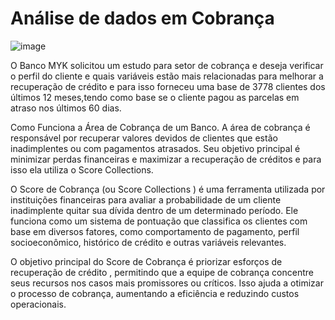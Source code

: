 # Análise de dados em Cobrança



![image](https://github.com/user-attachments/assets/47e01334-a1d2-4f62-b99f-b0ef0675c3bf)



O Banco MYK solicitou um estudo para setor de cobrança e deseja verificar o perfil do cliente e quais variáveis estão mais relacionadas para melhorar a recuperação de crédito e para isso forneceu uma base de 3778 clientes dos últimos 12 meses,tendo como base se o cliente pagou as parcelas em atraso nos últimos 60 dias.


Como Funciona a Área de Cobrança de um Banco.
A área de cobrança é responsável por recuperar valores devidos de clientes que estão inadimplentes ou com pagamentos atrasados. Seu objetivo principal é minimizar perdas financeiras e maximizar a recuperação de créditos e para isso ela utiliza o Score Collections.

O Score de Cobrança (ou Score Collections ) é uma ferramenta utilizada por instituições financeiras para avaliar a probabilidade de um cliente inadimplente quitar sua dívida dentro de um determinado período. Ele funciona como um sistema de pontuação que classifica os clientes com base em diversos fatores, como comportamento de pagamento, perfil socioeconômico, histórico de crédito e outras variáveis relevantes.

O objetivo principal do Score de Cobrança é priorizar esforços de recuperação de crédito , permitindo que a equipe de cobrança concentre seus recursos nos casos mais promissores ou críticos. Isso ajuda a otimizar o processo de cobrança, aumentando a eficiência e reduzindo custos operacionais.
